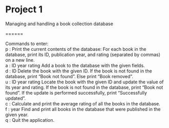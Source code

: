 # Project 1

Managing and handling a book collection database

======

Commands to enter:   
p	: Print the current contents of the database: For each book in the database, print its ID, publication year, and rating        (separated by commas) on a new line.   
a : ID year rating	Add a book to the database with the given fields.   
d : ID	Delete the book with the given ID. If the book is not found in the database, print “Book not found”. Else print “Book removed”.   
u : ID year rating	Locate the book with the given ID and update the value of its year and rating. If the book is not found in the database, print “Book not found”. If the update is performed successfully, print “Successfully updated”.   
c	: Calculate and print the average rating of all the books in the database.   
f : year	Find and print all books in the database that were published in the given year.   
q	: Quit the application.   
